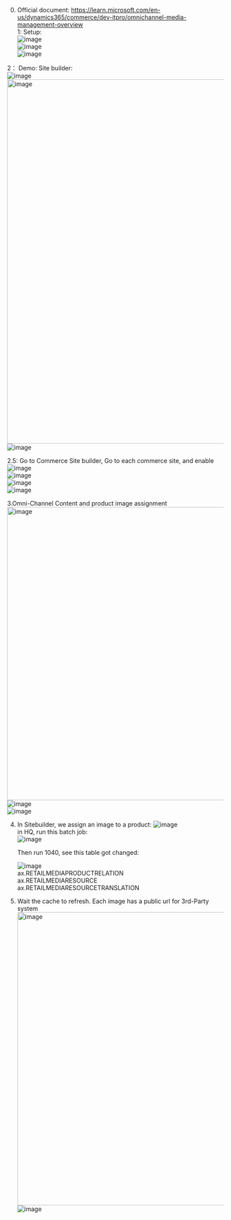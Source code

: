 0. Official document:
     https://learn.microsoft.com/en-us/dynamics365/commerce/dev-itpro/omnichannel-media-management-overview <br/>
1:  Setup:<br/>
     ![image](https://github.com/user-attachments/assets/02ce4ebe-aaac-4054-9984-4ee62a16ee76)<br/>
     ![image](https://github.com/user-attachments/assets/9083f6f3-46b7-48d7-8aa4-e165afcecb6b)<br/>
     ![image](https://github.com/user-attachments/assets/322e6567-d758-471d-a9b1-ff702873f1b6)<br/>

2： Demo:
    Site builder:<br/>
    ![image](https://github.com/user-attachments/assets/f5aee725-9ccf-4d7e-9dec-9ef21fe2b7ee)<br/>
    <img width="846" alt="image" src="https://github.com/user-attachments/assets/e555eeaf-091e-4ae6-b8ba-faf4b1df3155" /><br/>
    ![image](https://github.com/user-attachments/assets/38490ab7-1aa0-4572-9331-5365310eb320)<br/>

2.5:  Go to Commerce Site builder, Go to each commerce site, and enable<br/>
 ![image](https://github.com/user-attachments/assets/b30d8008-c59b-4aff-a516-7c420e7a89a3)<br/>
     ![image](https://github.com/user-attachments/assets/d81c8a5b-0517-49de-8a70-959ce9496c6f)<br/>
    ![image](https://github.com/user-attachments/assets/d984994f-faa2-47d9-816d-be1ebf3aad80)<br/>
    ![image](https://github.com/user-attachments/assets/27e1e8a9-3d03-480c-a4e0-91432bd2288d)<br/>
   
3.Omni-Channel Content and product image assignment<br/>
  <img width="681" alt="image" src="https://github.com/user-attachments/assets/5ed5270d-2c82-4b9b-9ade-cf517591f225" /><br/>
  ![image](https://github.com/user-attachments/assets/9ff1da04-d011-4719-a86d-3df871f41ef4)<br/>
  ![image](https://github.com/user-attachments/assets/ff7c8c93-6a83-41c9-805e-26ae160f38bf)<br/>

4.  In Sitebuilder, we assign an image to a product:
    ![image](https://github.com/user-attachments/assets/31826628-59d3-4878-901b-f44bc3e4ff82)<br/>
    in HQ, run this batch job:<br/>
    ![image](https://github.com/user-attachments/assets/bd31fdf8-e189-4e71-a931-e98bb0363690)<br/>

     Then run 1040, see this table got changed:<br/>

    ![image](https://github.com/user-attachments/assets/be889949-ffb4-4d34-a7bc-1b94e581fd83)<br/>
    ax.RETAILMEDIAPRODUCTRELATION<br/>
    ax.RETAILMEDIARESOURCE<br/>
    ax.RETAILMEDIARESOURCETRANSLATION<br/>

5. Wait the cache to refresh.
   Each image has a public url for 3rd-Party system
   <img width="681" alt="image" src="https://github.com/user-attachments/assets/eddf07c3-cd13-46e7-bb9f-796f8cb486f5" /><br/>
   ![image](https://github.com/user-attachments/assets/d5d2bbe4-b2ef-4f95-a3e1-39481de3d77c)<br/>






















